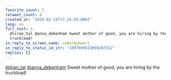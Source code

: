 ```yaml
---
favorite_count: 2
retweet_count: 0
created_at: "2019-02-19T17:24:59.000Z"
lang: en
full_text: >-
  @liran_tal @anna_debenham Sweet mother of good, you are hiring by the
  truckload!
in_reply_to_screen_name: coderbyheart
in_reply_to_status_id_str: "1097909815899287552"
replies: []
---
```


[@liran_tal](https://twitter.com/liran_tal)
[@anna_debenham](https://twitter.com/anna_debenham) Sweet mother of good, you
are hiring by the truckload!
